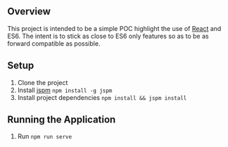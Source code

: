 ## Overview
This project is intended to be a simple POC highlight the use of [React][] and ES6.  The intent is to stick as close to
ES6 only features so as to be as forward compatible as possible.

[React]: https://facebook.github.io/react/

## Setup
1. Clone the project
2. Install [jspm][] `npm install -g jspm`
3. Install project dependencies `npm install && jspm install`

[jspm]: http://jspm.io/

## Running the Application
1. Run `npm run serve`